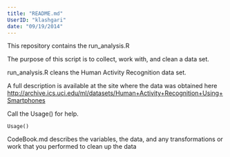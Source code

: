 ```yaml
---
title: "README.md"
UserID: "klashgari"
date: "09/19/2014"
---
```


This repository contains the run_analysis.R  

The purpose of this script is to collect, work with, and clean a data set. 

run_analysis.R cleans the  Human Activity Recognition data set. 

A full description is available at the site where the data was obtained here
<http://archive.ics.uci.edu/ml/datasets/Human+Activity+Recognition+Using+Smartphones> 

Call the Usage() for help.
```{r}
Usage()
```


CodeBook.md describes the variables, the data, and any transformations or work that you performed to clean up the data
